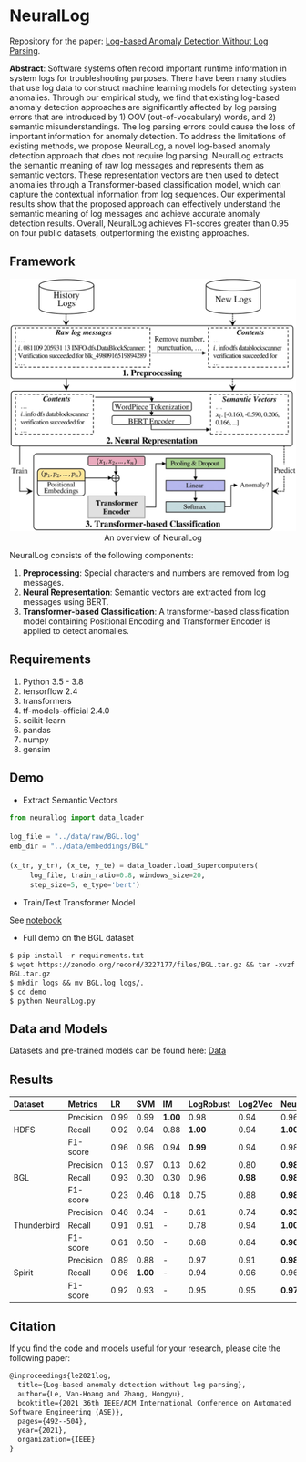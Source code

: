 # NeuralLog
Repository for the paper: [Log-based Anomaly Detection Without Log Parsing](https://ieeexplore.ieee.org/document/9678773).

**Abstract**: Software systems often record important runtime information in system logs for troubleshooting purposes. There have been many studies that use log data  to construct machine learning models for detecting system anomalies. Through our empirical study, we find that existing log-based anomaly detection approaches are significantly affected by log parsing errors that are introduced by 1) OOV (out-of-vocabulary) words, and 2) semantic misunderstandings. The log parsing errors could cause the loss of important information for anomaly detection. To address the limitations of existing methods, we propose NeuralLog, a novel log-based anomaly detection approach that does not require log parsing. NeuralLog extracts the semantic meaning of raw log messages and represents them as semantic vectors. These representation vectors are then used to detect anomalies through a Transformer-based classification model, which can capture the contextual information from log sequences. Our experimental results show that the proposed approach can effectively understand the semantic meaning of log messages and achieve accurate anomaly detection results. Overall, NeuralLog achieves F1-scores greater than 0.95 on four public datasets, outperforming the existing approaches.

## Framework
<p align="center"><img src="docs/images/framework.jpg" width="502"><br>An overview of NeuralLog</p>

NeuralLog consists of the following components:
1. **Preprocessing**: Special characters and numbers are removed from log messages.
2. **Neural Representation**: Semantic vectors are extracted from log messages using BERT.
3. **Transformer-based Classification**: A transformer-based classification model containing Positional Encoding and Transformer Encoder is applied to detect anomalies.

[//]: # ([PyTorch version]&#40;https://github.com/LogIntelligence/LogADEmpirical&#41;)
## Requirements
1. Python 3.5 - 3.8
2. tensorflow 2.4
3. transformers
4. tf-models-official 2.4.0
5. scikit-learn
6. pandas
7. numpy
8. gensim
## Demo
- Extract Semantic Vectors

```python
from neurallog import data_loader

log_file = "../data/raw/BGL.log"
emb_dir = "../data/embeddings/BGL"

(x_tr, y_tr), (x_te, y_te) = data_loader.load_Supercomputers(
     log_file, train_ratio=0.8, windows_size=20,
     step_size=5, e_type='bert')
```
- Train/Test Transformer Model

See [notebook](demo/Transformer_based_Classification.ipynb)

- Full demo on the BGL dataset
```shell
$ pip install -r requirements.txt
$ wget https://zenodo.org/record/3227177/files/BGL.tar.gz && tar -xvzf BGL.tar.gz
$ mkdir logs && mv BGL.log logs/.
$ cd demo
$ python NeuralLog.py
```
## Data and Models
Datasets and pre-trained models can be found here: [Data](https://figshare.com/s/6d3c6a83f4828d17be79)
## Results
| Dataset | Metrics | LR | SVM | IM | LogRobust | Log2Vec | NeuralLog |
| :--- | :--- | :--- | :--- | :--- | :--- | :--- | :--- |
|  | Precision | 0.99 | 0.99 | **1.00** | 0.98 | 0.94 | 0.96 |
| HDFS | Recall | 0.92 | 0.94 | 0.88 | **1.00** | 0.94 | **1.00** |
|  | F1-score | 0.96 | 0.96 | 0.94 | **0.99** | 0.94 | 0.98 |
|  | Precision | 0.13 | 0.97 | 0.13 | 0.62 | 0.80 | **0.98** |
| BGL | Recall | 0.93 | 0.30 | 0.30 | 0.96 | **0.98** | **0.98** |
|  | F1-score | 0.23 | 0.46 | 0.18 | 0.75 | 0.88 | **0.98** |
|  | Precision | 0.46 | 0.34 | - | 0.61 | 0.74 | **0.93** |
| Thunderbird | Recall | 0.91 | 0.91 | - | 0.78 | 0.94 | **1.00** |
|  | F1-score | 0.61 | 0.50 | - | 0.68 | 0.84 | **0.96** |
|  | Precision | 0.89 | 0.88 | - | 0.97 | 0.91 | **0.98** |
| Spirit | Recall | 0.96 | **1.00** | - | 0.94 | 0.96 | 0.96 |
|  | F1-score | 0.92 | 0.93 | - | 0.95 | 0.95 | **0.97** |


## Citation
If you find the code and models useful for your research, please cite the following paper:
```
@inproceedings{le2021log,
  title={Log-based anomaly detection without log parsing},
  author={Le, Van-Hoang and Zhang, Hongyu},
  booktitle={2021 36th IEEE/ACM International Conference on Automated Software Engineering (ASE)},
  pages={492--504},
  year={2021},
  organization={IEEE}
}
```
